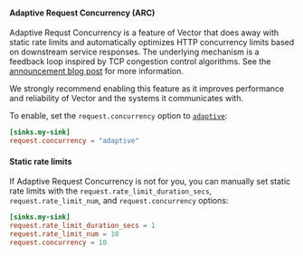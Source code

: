 #### Adaptive Request Concurrency (ARC)

Adaptive Requst Concurrency is a feature of Vector that does away with static rate limits and automatically optimizes HTTP concurrency limits based on downstream service responses. The underlying mechanism is a feedback loop inspired by TCP congestion control algorithms. See the [announcement blog post][blog_post] for more information.

We strongly recommend enabling this feature as it improves performance and reliability of Vector and the systems it communicates with.

To enable, set the `request.concurrency` option to [`adaptive`](#adaptive):

```toml title="vector.toml"
[sinks.my-sink]
request.concurrency = "adaptive"
```

#### Static rate limits

If Adaptive Request Concurrency is not for you, you can manually set static rate limits with the `request.rate_limit_duration_secs`, `request.rate_limit_num`, and `request.concurrency` options:

```toml title="vector.toml"
[sinks.my-sink]
request.rate_limit_duration_secs = 1
request.rate_limit_num = 10
request.concurrency = 10
```

[blog_post]: /blog/adaptive-request-concurrency
